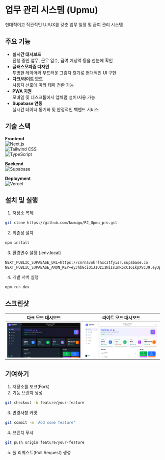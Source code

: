 # 업무 관리 시스템 (Upmu)

현대적이고 직관적인 UI/UX를 갖춘 업무 일정 및 급여 관리 시스템

## 주요 기능

- **실시간 대시보드**  
  진행 중인 업무, 근무 일수, 급여 예상액 등을 한눈에 확인
- **글래스모피즘 디자인**  
  투명한 레이어와 부드러운 그림자 효과로 현대적인 UI 구현
- **다크/라이트 모드**  
  사용자 선호에 따라 테마 전환 가능
- **PWA 지원**  
  모바일 및 데스크톱에서 앱처럼 설치/사용 가능
- **Supabase 연동**  
  실시간 데이터 동기화 및 안정적인 백엔드 서비스

## 기술 스택

**Frontend**  
![Next.js](https://img.shields.io/badge/Next.js-000000?style=flat-square&logo=next.js&logoColor=white)  
![Tailwind CSS](https://img.shields.io/badge/Tailwind_CSS-38B2AC?style=flat-square&logo=tailwind-css&logoColor=white)  
![TypeScript](https://img.shields.io/badge/TypeScript-3178C6?style=flat-square&logo=typescript&logoColor=white)  

**Backend**  
![Supabase](https://img.shields.io/badge/Supabase-3ECF8E?style=flat-square&logo=supabase&logoColor=white)  

**Deployment**  
![Vercel](https://img.shields.io/badge/Vercel-000000?style=flat-square&logo=vercel&logoColor=white)  

## 설치 및 실행

1. 저장소 복제

```bash
git clone https://github.com/kumugu/PJ_Upmu_pro.git
```
2. 의존성 설치

```bash
npm install
```

3. 환경변수 설정 (.env.local)

```
NEXT_PUBLIC_SUPABASE_URL=https://cnrnavokrlhxcztfyisr.supabase.co
NEXT_PUBLIC_SUPABASE_ANON_KEY=eyJhbGciOiJIUzI1NiIsInR5cCI6IkpXVCJ9.eyJpc3MiOiJzdXBhYmFzZSIsInJlZiI6ImNucm5hdm9rcmxoeGN6dGZ5aXNyIiwicm9sZSI6ImFub24iLCJpYXQiOjE3NDkwMTE5NDMsImV4cCI6MjA2NDU4Nzk0M30.cscNr9PPH2itdrNZ2Xp0V4UmVGUvEoHix_npYXr7KnU
```

4. 개발 서버 실행

```bash
npm run dev
```

## 스크린샷

| 다크 모드 대시보드                            | 라이트 모드 대시보드                             |
| --------------------------------------------- | ------------------------------------------------ |
| ![다크 모드](/screenshots/dark-dashboard.png) | ![라이트 모드](/screenshots/light-dashboard.png) |



## 기여하기

1. 저장소를 포크(Fork)
2. 기능 브랜치 생성

```bash
git checkout -b feature/your-feature
```

3. 변경사항 커밋

```bash
git commit -m 'Add some feature'
```

4. 브랜치 푸시

```bash
git push origin feature/your-feature
```

5. 풀 리퀘스트(Pull Request) 생성
